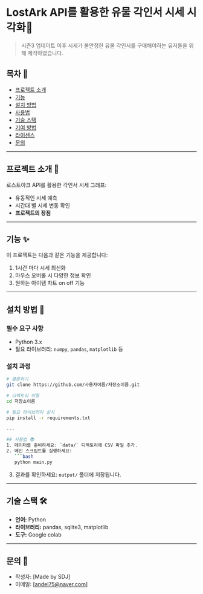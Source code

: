 # LostArk API를 활용한 유물 각인서 시세 시각화🚀  
> 시즌3 업데이트 이후 시세가 불안정한 유물 각인서를 구매해야하는 유저들을 위해 제작하였습니다.  

## 목차 📑  
- [프로젝트 소개](#프로젝트-소개-📌)
- [기능](#기능-✨)
- [설치 방법](#설치-방법-🔧)
- [사용법](#사용법-📚)
- [기술 스택](#기술-스택-🛠️)
- [기여 방법](#기여-방법-🤝)
- [라이센스](#라이센스-📜)
- [문의](#문의-📧)

---

## 프로젝트 소개 📌  
로스트아크 API를 활용한 각인서 시세 그래프:
- 유동적인 시세 예측
- 시간대 별 시세 변동 확인
- **프로젝트의 장점**

---

## 기능 ✨  
이 프로젝트는 다음과 같은 기능을 제공합니다:
1. 1시간 마다 시세 최신화
2. 마우스 오버롤 시 다양한 정보 확인
3. 원하는 아이템 차트 on off 기능

---

## 설치 방법 🔧  
### 필수 요구 사항  
- Python 3.x
- 필요 라이브러리: `numpy`, `pandas`, `matplotlib` 등

### 설치 과정  
```bash
# 클론하기
git clone https://github.com/사용자이름/저장소이름.git

# 디렉토리 이동
cd 저장소이름

# 필요 라이브러리 설치
pip install -r requirements.txt

---

## 사용법 📚  
1. 데이터를 준비하세요: `data/` 디렉토리에 CSV 파일 추가.
2. 메인 스크립트를 실행하세요:
   ```bash
   python main.py
   ```
3. 결과를 확인하세요: `output/` 폴더에 저장됩니다.

---

## 기술 스택 🛠️  
- **언어:** Python  
- **라이브러리:** pandas, sqlite3, matplotlib  
- **도구:** Google colab  

---

## 문의 📧  
- 작성자: [Made by SDJ] 
- 이메일: [andel75@naver.com]
```

